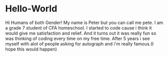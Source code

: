 # Hello-World

Hi Humans of both Gender!
My name is Peter but you can call me pete. I am a grade 7 student of CFA homeschool.
I started to code cause i think it would give me satisfaction and relief. 
And it turns out it was really fun so was thinking of coding every time on my free time. 
After 5 years i see myself with alot of people asking for autograph and i'm really famous.(I hope this would happen)
